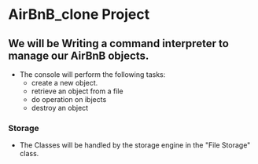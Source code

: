 # AirBnB_clone Project

## We will be Writing a command interpreter to manage our AirBnB objects.

* The console will perform the following tasks:
  - create a new object.
  - retrieve an object from a file
  - do operation on ibjects
  - destroy an object

### Storage
* The Classes will be handled by the storage  engine in the "File Storage" class.

